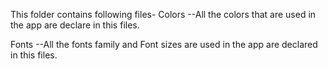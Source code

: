This folder contains following files-
Colors --All the colors that are used in the app are declare in this files.

Fonts --All the fonts family and Font sizes are used in the app are declared in this files.
